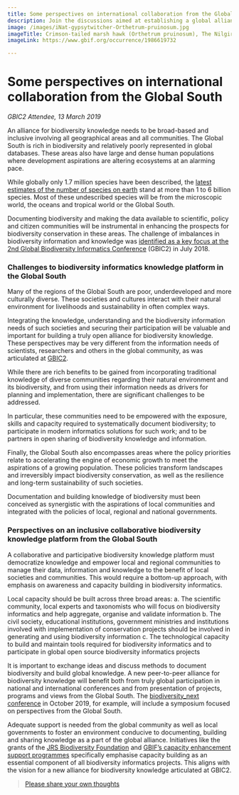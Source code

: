 ```yaml
---
title: Some perspectives on international collaboration from the Global South
description: Join the discussions aimed at establishing a global alliance for biodiversity knowledge
image: /images/iNat-gypsytwitcher-Orthetrum-pruinosum.jpg
imageTitle: Crimson-tailed marsh hawk (Orthetrum pruinosum), The Nilgiris, Tamil Nadu, India, 9 Jan 2019. Photo by gypsytwitgher CC BY-NC 4.0.
imageLink: https://www.gbif.org/occurrence/1986619732

---
```

# Some perspectives on international collaboration from the Global South
_GBIC2 Attendee, 13 March 2019_

An alliance for biodiversity knowledge needs to be broad-based and inclusive involving all geographical areas and all communities. The Global South is rich in biodiversity and relatively poorly represented in global databases. These areas also have large and dense human  populations where development aspirations  are altering ecosystems at an alarming pace. 

While globally only 1.7 million species have been described, the [latest estimates of the number of species on earth](https://doi.org/10.1086/693564) stand at more than 1 to 6 billion species. Most of these undescribed species will be from the microscopic world, the oceans and tropical world or the Global South. 

Documenting biodiversity and making the data available to scientific, policy and citizen  communities will be instrumental in enhancing the prospects for biodiversity conservation in these areas. The challenge of imbalances in biodiversity information and knowledge was [identified as a key focus at the 2nd Global Biodiversity Informatics Conference](https://doi.org/10.3897/BDJ.7.e33679) (GBIC2) in July 2018. 

### Challenges to biodiversity informatics knowledge platform in the Global South

Many of the regions of the Global South are poor, underdeveloped and more culturally diverse. These societies and cultures interact with their natural environment for livelihoods and sustainability in often complex ways. 

Integrating the knowledge, understanding and the biodiversity information needs of such societies and securing their participation will be valuable and important for building a truly open alliance for biodiversity knowledge. These perspectives may be very different from the information needs of scientists, researchers and others in the global community, as was articulated at [GBIC2](./en/gbic2/2018-conference). 

While there are rich benefits to be gained from incorporating traditional knowledge of diverse communities regarding their natural environment and its biodiversity, and from using their information needs as drivers for planning and implementation, there are significant challenges to be addressed. 

In particular, these communities need to be empowered with the exposure, skills and  capacity required to systematically document biodiversity; to participate in modern informatics solutions for such work; and to be partners in open sharing of biodiversity knowledge and information. 

Finally, the Global South also encompasses areas where the policy priorities relate to accelerating the engine of economic growth to meet the aspirations of a growing population. These policies transform landscapes and irreversibly impact biodiversity conservation, as well as the resilience and long-term sustainability of such societies. 

Documentation and building knowledge of biodiversity must been conceived as synergistic with the aspirations of local communities and integrated with the policies of local, regional and national governments. 

### Perspectives on an inclusive collaborative biodiversity knowledge platform from the Global South

A collaborative and participative biodiversity knowledge platform must democratize knowledge and empower local and regional communities to manage their data, information and knowledge to the benefit of local societies and communities. This would require a bottom-up approach, with emphasis on awareness and capacity building in biodiversity informatics. 

Local capacity should be built across three broad areas: 
a. The scientific community, local experts and taxonomists who will focus on biodiversity informatics and help aggregate, organise and validate information
b. The civil society, educational institutions, government ministries and institutions involved with implementation of conservation projects should be involved in generating and using biodiversity information
c. The technological capacity to build and maintain tools required for biodiversity informatics and to participate in global open source biodiversity informatics projects

It is important to exchange ideas and discuss methods to document biodiversity and build global knowledge. A new peer-to-peer alliance for biodiversity knowledge will benefit both from truly global participation in national and international conferences and from presentation of projects, programs and views from the Global South. The [biodiversity_next conference](https://biodiversitynext.org/list-of-symposia-and-workshops) in October 2019, for example, will include a symposium focused on perspectives from the Global South. 

Adequate support is needed from the global community as well as local governments to foster an environment conducive to documenting, building and sharing knowledge as a part of the global alliance. Initiatives like the grants of the [JRS Biodiversity Foundation](http://jrsbiodiversity.org) and [GBIF’s capacity enhancement support programmes](https://www.gbif.org/programme/82219/) specifically emphasise capacity building as an essential component of all biodiversity informatics projects. This aligns with the vision for a new alliance for biodiversity knowledge articulated at GBIC2. 

> [Please share your own thoughts](https://discourse.gbif.org/t/how-do-we-address-large-scale-regional-imbalances-in-documenting-biodiversity-while-making-key-data-available-to-scientific-policy-and-citizen-communities-from-the-global-south/663)